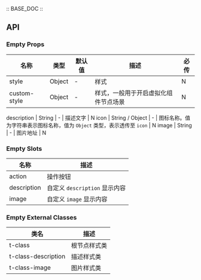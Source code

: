 :: BASE_DOC ::

## API

### Empty Props

名称 | 类型 | 默认值 | 描述 | 必传
-- | -- | -- | -- | --
style | Object | - | 样式 | N
custom-style | Object | - | 样式，一般用于开启虚拟化组件节点场景 | N

description | String | - | 描述文字 | N
icon | String / Object | - | 图标名称。值为字符串表示图标名称，值为 `Object` 类型，表示透传至 `icon` | N
image | String | - | 图片地址 | N

### Empty Slots

名称 | 描述
-- | --
action | 操作按钮
description | 自定义 `description` 显示内容
image | 自定义 `image` 显示内容

### Empty External Classes

类名 | 描述
-- | --
t-class | 根节点样式类
t-class-description | 描述样式类
t-class-image | 图片样式类
